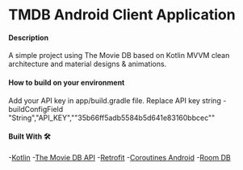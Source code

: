 # TMDB Android Client Application
#### Description
A simple project using The Movie DB based on Kotlin MVVM clean architecture and material designs & animations.

#### How to build on your environment
Add your API key in app/build.gradle file.
Replace API key string - buildConfigField "String","API_KEY","\"35b66ff5adb5584b5d641e83160bbcec\""

#### Built With 🛠
-[Kotlin]([https://kotlinlang.org/])
-[The Movie DB API]([https://developer.themoviedb.org/reference/intro/getting-started])
-[Retrofit]([https://square.github.io/retrofit/]) 
-[Coroutines Android]([https://developer.android.com/kotlin/coroutines])
-[Room DB]([https://developer.android.com/training/data-storage/room])
